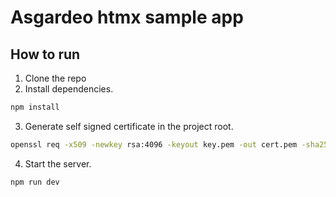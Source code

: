 # Asgardeo htmx sample app

## How to run

1. Clone the repo
2. Install dependencies.

```bash
npm install
```

3. Generate self signed certificate in the project root.

```bash
openssl req -x509 -newkey rsa:4096 -keyout key.pem -out cert.pem -sha256 -days 3650 -nodes -subj "/C=XX/ST=StateName/L=CityName/O=CompanyName/OU=CompanySectionName/CN=CommonNameOrHostname"
```

4. Start the server.

```bash
npm run dev
```
